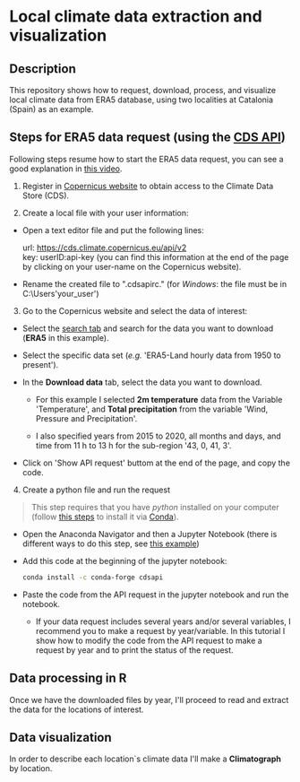 # Local climate data extraction and visualization 

## Description

This repository shows how to request, download, process, and visualize local climate data from ERA5 database, using two localities at Catalonia (Spain) as an example.

## Steps for ERA5 data request (using the [CDS API](https://cds.climate.copernicus.eu/api-how-to))

Following steps resume how to start the ERA5 data request, you can see a good explanation in [this video](https://www.youtube.com/watch?v=cVtiVTSVdlo&t=237s).  

1. Register in [Copernicus website](https://cds.climate.copernicus.eu/#!/home) to obtain access to the Climate Data Store (CDS).  

2. Create a local file with your user information:  

  * Open a text editor file and put the following lines:  
  
    url: https://cds.climate.copernicus.eu/api/v2  
    key: userID:api-key (you can find this information at the end of the page by clicking on your user-name on the Copernicus website).  
    
  * Rename the created file to ".cdsapirc." (for *Windows*: the file must be in C:\Users\'your_user')

3. Go to the Copernicus website and select the data of interest:  

  * Select the [search tab](https://cds.climate.copernicus.eu/cdsapp#!/search) and search for the data you want to download (**ERA5** in this example).  
  
  * Select the specific data set (*e.g.* 'ERA5-Land hourly data from 1950 to present').  
  
  * In the **Download data** tab, select the data you want to download.  
    
    - For this example I selected **2m temperature** data from the Variable 'Temperature', and **Total precipitation** from the variable 'Wind, Pressure and Precipitation'.  
    
    - I also specified years from 2015 to 2020, all months and days, and time from 11 h to 13 h for the sub-region '43, 0, 41, 3'.
    
  * Click on 'Show API request' buttom at the end of the page, and copy the code.  
  
4. Create a python file and run the request

> This step requires that you have *python* installed on your computer (follow [this steps](https://www.datacamp.com/community/tutorials/installing-anaconda-windows) to install it via [Conda](https://www.anaconda.com/products/individual)).  
  
  * Open the Anaconda Navigator and then a Jupyter Notebook (there is different ways to do this step, see [this example](https://problemsolvingwithpython.com/02-Jupyter-Notebooks/02.04-Opening-a-Jupyter-Notebook/#:~:text=Open%20a%20Jupyter%20Notebook%20with%20Anaconda%20Navigator,-One%20additional%20way&text=Open%20Anaconda%20Navigator%20using%20the,%2D%2D%3E%20%5BAnaconda%20Navigator%5D.&text=A%20Jupyter%20file%20browser%20will%20open%20in%20a%20web%20browser%20tab.&text=%3E%20%5BPython%203%5D-,A%20new%20notebook%20will%20open%20as,tab%20in%20your%20web%20browser.)) 
  
  * Add this code at the beginning of the jupyter notebook:  
  
    ```bash
    conda install -c conda-forge cdsapi
    ```
  
  * Paste the code from the API request in the jupyter notebook and run the notebook. 
  
    - If your data request includes several years and/or several variables, I recommend you to make a request by year/variable. In this tutorial I show how to modify the code from the API request to make a request by year and to print the status of the request.    

## Data processing in R

Once we have the downloaded files by year, I'll proceed to read and extract the data for the locations of interest. 

## Data visualization

In order to describe each location`s climate data I'll make a **Climatograph** by location.

